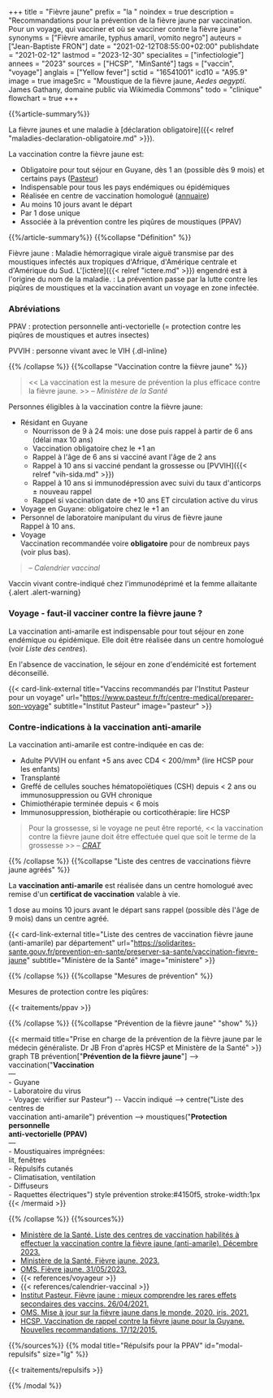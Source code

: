 +++
title = "Fièvre jaune"
prefix = "la "
noindex = true
description = "Recommandations pour la prévention de la fièvre jaune par vaccination. Pour un voyage, qui vacciner et où se vacciner contre la fièvre jaune"
synonyms = ["Fièvre amarile, typhus amaril, vomito negro"]
auteurs = ["Jean-Baptiste FRON"]
date = "2021-02-12T08:55:00+02:00"
publishdate = "2021-02-12"
lastmod = "2023-12-30"
specialites = ["infectiologie"]
annees = "2023"
sources = ["HCSP", "MinSanté"]
tags = ["vaccin", "voyage"]
anglais = ["Yellow fever"]
sctid = "16541001"
icd10 = "A95.9"
image = true
imageSrc = "Moustique de la fièvre jaune, *Aedes aegypti*. James Gathany, domaine public via Wikimedia Commons"
todo = "clinique"
flowchart = true
+++

{{%article-summary%}}

La fièvre jaunes et une maladie à [déclaration obligatoire]({{< relref "maladies-declaration-obligatoire.md" >}}).

La vaccination contre la fièvre jaune est:

- Obligatoire pour tout séjour en Guyane, dès 1 an (possible dès 9 mois) et certains pays ([Pasteur](https://www.pasteur.fr/fr/centre-medical/preparer-son-voyage))
- Indispensable pour tous les pays endémiques ou épidémiques
- Réalisée en centre de vaccination homologué ([annuaire](https://solidarites-sante.gouv.fr/prevention-en-sante/preserver-sa-sante/vaccination-fievre-jaune))
- Au moins 10 jours avant le départ
- Par 1 dose unique
- Associée à la prévention contre les piqûres de moustiques (PPAV)

{{%/article-summary%}}
{{%collapse "Définition" %}}

Fièvre jaune
: Maladie hémorragique virale aiguë transmise par des moustiques infectés aux tropiques d'Afrique, d'Amérique centrale et d'Amérique du Sud. L'[ictère]({{< relref "ictere.md" >}}) engendré est à l'origine du nom de la maladie.
: La prévention passe par la lutte contre les piqûres de moustiques et la vaccination avant un voyage en zone infectée.

### Abréviations

PPAV
: protection personnelle anti-vectorielle (= protection contre les piqûres de moustiques et autres insectes)

PVVIH
: personne vivant avec le VIH
{.dl-inline}

{{% /collapse %}}
{{%collapse "Vaccination contre la fièvre jaune" %}}

> << La vaccination est la mesure de prévention la plus efficace contre la fièvre jaune. >> – *Ministère de la Santé*

Personnes éligibles à la vaccination contre la fièvre jaune:

- Résidant en Guyane
  - Nourrisson de 9 à 24 mois: une dose puis rappel à partir de 6 ans (délai max 10 ans)
  - Vaccination obligatoire chez le +1 an
  - Rappel à l'âge de 6 ans si vacciné avant l'âge de 2 ans
  - Rappel à 10 ans si vacciné pendant la grossesse ou [PVVIH]({{< relref "vih-sida.md" >}})
  - Rappel à 10 ans si immunodépression avec suivi du taux d'anticorps ± nouveau rappel
  - Rappel si vaccination date de +10 ans ET circulation active du virus
- Voyage en Guyane: obligatoire chez le +1 an
- Personnel de laboratoire manipulant du virus de fièvre jaune  
  Rappel à 10 ans.
- Voyage  
  Vaccination recommandée voire **obligatoire** pour de nombreux pays (voir plus bas).

> – *Calendrier vaccinal*

Vaccin vivant contre-indiqué chez l'immunodéprimé et la femme allaitante
{.alert .alert-warning}

### Voyage - faut-il vacciner contre la fièvre jaune ?

La vaccination anti-amarile est indispensable pour tout séjour en zone endémique ou épidémique. Elle doit être réalisée dans un centre homologué (voir *Liste des centres*).

En l'absence de vaccination, le séjour en zone d'endémicité est fortement déconseillé.

{{< card-link-external title="Vaccins recommandés par l'Institut Pasteur pour un voyage" url="https://www.pasteur.fr/fr/centre-medical/preparer-son-voyage" subtitle="Institut Pasteur" image="pasteur" >}}

### Contre-indications à la vaccination anti-amarile

La vaccination anti-amarile est contre-indiquée en cas de:

- Adulte PVVIH ou enfant +5 ans avec CD4 < 200/mm³ (lire HCSP pour les enfants)
- Transplanté
- Greffé de cellules souches hématopoïétiques (CSH) depuis < 2 ans ou immunosuppression ou GVH chronique
- Chimiothérapie terminée depuis < 6 mois
- Immunosuppression, biothérapie ou corticothérapie: lire HCSP

> Pour la grossesse, si le voyage ne peut être reporté, << la vaccination contre la fièvre jaune doit être effectuée quel que soit le terme de la grossesse >> – *[CRAT](https://www.lecrat.fr/9431/)*

{{% /collapse %}}
{{%collapse "Liste des centres de vaccinations fièvre jaune agréés" %}}

La **vaccination anti-amarile** est réalisée dans un centre homologué avec remise d'un **certificat de vaccination** valable à vie.

1 dose au moins 10 jours avant le départ sans rappel (possible dès l'âge de 9 mois) dans un centre agréé.

{{< card-link-external title="Liste des centres de vaccination fièvre jaune (anti-amarile) par département" url="https://solidarites-sante.gouv.fr/prevention-en-sante/preserver-sa-sante/vaccination-fievre-jaune" subtitle="Ministère de la Santé" image="ministere" >}}

{{% /collapse %}}
{{%collapse "Mesures de prévention" %}}

Mesures de protection contre les piqûres:

{{< traitements/ppav >}}

{{% /collapse %}}
{{%collapse "Prévention de la fièvre jaune" "show" %}}

{{< mermaid title="Prise en charge de la prévention de la fièvre jaune par le médecin généraliste. Dr JB Fron d'après HCSP et Ministère de la Santé" >}}
graph TB
  prévention["<b>Prévention de la fièvre jaune</b>"] --> vaccination("<b>Vaccination</b><br>—<br>- Guyane<br>- Laboratoire du virus<br>- Voyage: vérifier sur Pasteur") -- Vaccin indiqué --> centre("Liste des centres de<br>vaccination anti-amarile")
    prévention --> moustiques("<b>Protection personnelle<br>anti-vectorielle (PPAV)</b><br>—<br>- Moustiquaires imprégnées:<br>lit, fenêtres<br>- Répulsifs cutanés<br>- Climatisation, ventilation<br>- Diffuseurs<br>- Raquettes électriques")
  style prévention stroke:#4150f5, stroke-width:1px
{{< /mermaid >}}

{{% /collapse %}}
{{%sources%}}

- [Ministère de la Santé. Liste des centres de vaccination habilités à effectuer la vaccination contre la fièvre jaune (anti-amarile). Décembre 2023.](https://solidarites-sante.gouv.fr/prevention-en-sante/preserver-sa-sante/vaccination-fievre-jaune)
- [Ministère de la Santé. Fièvre jaune. 2023.](https://sante.gouv.fr/soins-et-maladies/maladies/maladies-infectieuses/la-fievre-jaune)
- [OMS. Fièvre jaune. 31/05/2023.](https://www.who.int/fr/news-room/fact-sheets/detail/yellow-fever)
- {{< references/voyageur >}}
- {{< references/calendrier-vaccinal >}}
- [Institut Pasteur. Fièvre jaune : mieux comprendre les rares effets secondaires des vaccins. 26/04/2021.](https://www.pasteur.fr/fr/journal-recherche/actualites/fievre-jaune-mieux-comprendre-rares-effets-secondaires-vaccins)
- [OMS. Mise à jour sur la fièvre jaune dans le monde, 2020. iris. 2021.](https://iris.who.int/handle/10665/344323)
- [HCSP. Vaccination de rappel contre la fièvre jaune pour la Guyane. Nouvelles recommandations. 17/12/2015.](https://www.hcsp.fr/Explore.cgi/avisrapportsdomaine?clefr=531)

{{%/sources%}}
{{% modal title="Répulsifs pour la PPAV" id="modal-repulsifs" size="lg" %}}

{{< traitements/repulsifs >}}

{{% /modal %}}
